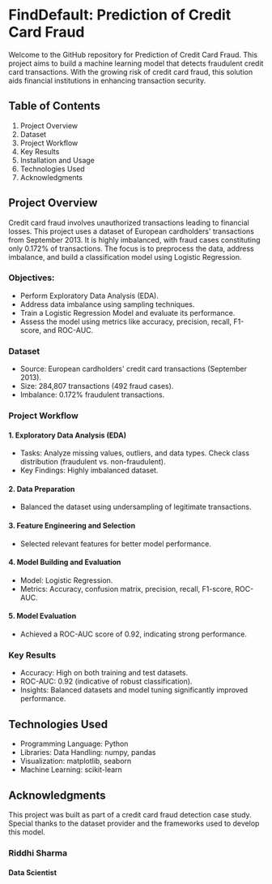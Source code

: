 # FindDefault: Prediction of Credit Card Fraud

Welcome to the GitHub repository for Prediction of Credit Card Fraud. This project aims to build a machine learning model that detects fraudulent credit card transactions. With the growing risk of credit card fraud, this solution aids financial institutions in enhancing transaction security.

## Table of Contents

 1. Project Overview
 2. Dataset
 3. Project Workflow
 4. Key Results
 5. Installation and Usage
 6. Technologies Used
 7. Acknowledgments

## Project Overview
Credit card fraud involves unauthorized transactions leading to financial losses. This project uses a dataset of European cardholders' transactions from September 2013. It is highly imbalanced, with fraud cases constituting only 0.172% of transactions. The focus is to preprocess the data, address imbalance, and build a classification model using Logistic Regression.

### Objectives:

- Perform Exploratory Data Analysis (EDA).
- Address data imbalance using sampling techniques.
- Train a Logistic Regression Model and evaluate its performance.
- Assess the model using metrics like accuracy, precision, recall, F1-score, and ROC-AUC.

### Dataset
- Source: European cardholders' credit card transactions (September 2013).
- Size: 284,807 transactions (492 fraud cases).
- Imbalance: 0.172% fraudulent transactions.

### Project Workflow
#### 1. Exploratory Data Analysis (EDA)
- Tasks:
Analyze missing values, outliers, and data types.
Check class distribution (fraudulent vs. non-fraudulent).
- Key Findings:
Highly imbalanced dataset.
#### 2. Data Preparation
- Balanced the dataset using undersampling of legitimate transactions.
#### 3. Feature Engineering and Selection
- Selected relevant features for better model performance.
#### 4. Model Building and Evaluation
- Model: Logistic Regression.
- Metrics: Accuracy, confusion matrix, precision, recall, F1-score, ROC-AUC.
#### 5. Model Evaluation
- Achieved a ROC-AUC score of 0.92, indicating strong performance.
### Key Results
- Accuracy: High on both training and test datasets.
- ROC-AUC: 0.92 (indicative of robust classification).
- Insights: Balanced datasets and model tuning significantly improved performance.



## Technologies Used
- Programming Language: Python
- Libraries: Data Handling: numpy, pandas
- Visualization: matplotlib, seaborn
- Machine Learning: scikit-learn
## Acknowledgments
This project was built as part of a credit card fraud detection case study. Special thanks to the dataset provider and the frameworks used to develop this model.

### Riddhi Sharma
#### Data Scientist


